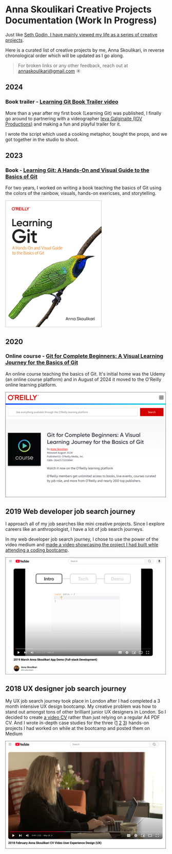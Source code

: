 # Anna Skoulikari Creative Projects Documentation (Work In Progress)

Just like [Seth Godin, I have mainly viewed my life as a series of creative projects](https://seths.blog/2014/07/thirty-years-of-projects/).


Here is a curated list of creative projects by me, Anna Skoulikari, in reverse chronological order which will be updated as I go along. 


> For broken links or any other feedback, reach out at annaskoulikari@gmail.com ☀️


## 2024 

### Book trailer - [Learning Git Book Trailer video](https://www.youtube.com/watch?v=GAbERXgwzwU)

More than a year after my first book (Learning Git) was published, I finally go around to partnering with a videographer [Ieva Galginaite (IGV Productions)](https://www.igvproductions.com/) and making a fun and playful trailer for it. 

I wrote the script which used a cooking metaphor, bought the props, and we got together in the studio to shoot.

## 2023 

### Book - [Learning Git: A Hands-On and Visual Guide to the Basics of Git](https://www.amazon.com/Learning-Git-Hands-Visual-Basics/dp/1098133919) 

For two years, I worked on writing a book teaching the basics of Git using the colors of the rainbow, visuals, hands-on exericses, and storytelling. 

<img src="./images/2023_03_10_learning_git_cover.jpg" alt="Cover of Learning Git: A Hands-On and Visual Guide to the Basics of Git" width="300"/>

## 2020 

### Online course - [Git for Complete Beginners: A Visual Learning Journey for the Basics of Git](https://learning.oreilly.com/course/git-for-complete/0642572059965/)

An online course teaching the basics of Git. It's initial home was the Udemy (an online course platform) and in August of 2024 it moved to the O'Reilly online learning platform. 

<img src="./images/2024_08_git_online_course.png" alt="Online course page on the O'Reilly online learning platform" width="500"/>

## 2019 Web developer job search journey 

I approach all of my job searches like mini creative projects. Since I explore careers like an anthropologist, I have a lot of job search journeys. 

In my web developer job search journey, I chose to use the power of the video medium and [made a video showcasing the project I had built whle attending a coding bootcamp](https://www.youtube.com/watch?v=iWesF6zGkWo).

<img src="./images/2019_03_web_development_video.png" alt="Coding bootcamp project vide on YouTube" width="500"/>

## 2018 UX designer job search journey 

My UX job search journey took place in London after I had completed a 3 month intensive UX design bootcamp. My creative problem was how to stand out amongst tons of other brilliant junior UX designers in London. So I decided to create [a video CV](https://youtu.be/HkIIrJKXZl0) rather than just relying on a regular A4 PDF CV. And I wrote in-depth case studies for the three ([1](https://medium.com/anna-skoulikari/project-1-deki-and-the-mobile-app-in-depth-case-study-c7bca4eca76c) [2](https://medium.com/anna-skoulikari/project-2-palmersville-training-and-the-responsive-website-in-depth-case-study-62adc1704d0d) [3](https://medium.com/anna-skoulikari/project-3-funky-spaces-and-the-website-optimisation-in-depth-case-study-6c0296be9f80)) hands-on projects I had worked on while at the bootcamp and posted them on Medium

<img src="./images/2018_02_ux_design_video_cv.png" alt="Coding bootcamp project vide on YouTube" width="500"/>
